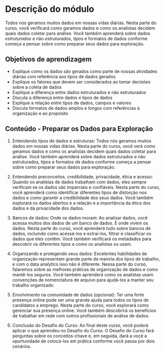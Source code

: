 # Descrição do módulo

Todos nós geramos muitos dados em nossas vidas diárias. Nesta parte do curso, você verificará como geramos dados e como os analistas decidem quais dados coletar para análise.
Você também aprenderá sobre dados *estruturados* e não *estruturados*, tipos e formatos de dados conforme começa a pensar sobre como preparar seus dados para exploração.

## Objetivos de aprendizagem  

* Explique como os dados são gerados como parte de nossas atividades diárias com referência aos tipos de dados gerados
* Explique os fatores que devem ser considerados ao tomar decisões sobre a coleta de dados
* Explique a diferença entre dados estruturados e não estruturados
* Discuta a diferença entre dados e tipos de dados
* Explique a relação entre tipos de dados, campos e valores
* Discuta formatos de dados amplos e longos com referências à organização e ao propósito

## Conteúdo - Preparar os Dados para Exploração  

1. Entendendo tipos de dados e estruturas: Todos nós geramos muitos dados em nossas vidas diárias. Nesta parte do curso, você verá como geramos dados e como os analistas decidem quais dados coletar para análise. Você também aprenderá sobre dados estruturados e não estruturados, tipos e formatos de dados conforme começa a pensar sobre como preparar seus dados para exploração.  
2. Entendendo preconceitos, credibilidade, privacidade, ética e acesso: Quando os analistas de dados trabalham com dados, eles sempre verificam se os dados são imparciais e confiáveis. Nesta parte do curso, você aprenderá como identificar diferentes tipos de distorção nos dados e como garantir a credibilidade dos seus dados. Você também explorará os dados abertos e a relação e a importância da ética dos dados e da privacidade dos dados.  

3. Bancos de dados: Onde os dados moram: Ao analisar dados, você acessa muitos dos dados de um banco de dados. É onde vivem os dados. Nesta parte do curso, você aprenderá tudo sobre bancos de dados, incluindo como acessá-los e extraí-los, filtrar e classificar os dados que eles contêm. Você também verificará os metadados para descobrir os diferentes tipos e como os analistas os usam.  

4. Organizando e protegendo seus dados: Excelentes habilidades de organização representam grande parte da maioria dos tipos de trabalho, e com o data analytics isso não é diferente. Nessa parte do curso, falaremos sobre as melhores práticas de organização de dados e como mantê-los seguros. Você também aprenderá como os analistas usam convenções de nomenclatura de arquivo para ajudá-los a manter seu trabalho organizado.  

5. Envolvimento na comunidade de dados (opcional): Ter uma forte presença online pode ser uma grande ajuda para todos os tipos de candidatos a emprego. Nesta parte do curso, você explorará como gerenciar sua presença online. Você também descobrirá os benefícios de trabalhar em rede com outros profissionais de análise de dados.  

6. Conclusão do Desafio do Curso: Ao final deste curso, você poderá aplicar o que aprendeu no Desafio do Curso. O Desafio do Curso fará perguntas sobre os conceitos-chave e, em seguida, dará a você a oportunidade de colocá-los em prática conforme você passa por dois cenários.
